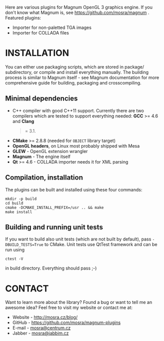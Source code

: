 Here are various plugins for Magnum OpenGL 3 graphics engine. If you don't
know what Magnum is, see https://github.com/mosra/magnum . Featured plugins:

 * Importer for non-paletted TGA images
 * Importer for COLLADA files

INSTALLATION
============

You can either use packaging scripts, which are stored in package/
subdirectory, or compile and install everything manually. The building
process is similar to Magnum itself - see Magnum documentation for more
comprehensive guide for building, packaging and crosscompiling.

Minimal dependencies
--------------------

 * C++ compiler with good C++11 support. Currently there are two compilers
   which are tested to support everything needed: **GCC** >= 4.6 and **Clang**
   >= 3.1.
 * **CMake** >= 2.8.8 (needed for `OBJECT` library target)
 * **OpenGL headers**, on Linux most probably shipped with Mesa
 * **GLEW** - OpenGL extension wrangler
 * **Magnum** - The engine itself
 * **Qt** >= 4.6 - COLLADA importer needs it for XML parsing

Compilation, installation
-------------------------

The plugins can be built and installed using these four commands:

    mkdir -p build
    cd build
    cmake -DCMAKE_INSTALL_PREFIX=/usr .. && make
    make install

Building and running unit tests
-------------------------------

If you want to build also unit tests (which are not built by default), pass
`-DBUILD_TESTS=True` to CMake. Unit tests use QtTest framework and can be run
using

    ctest -V

in build directory. Everything should pass ;-)

CONTACT
=======

Want to learn more about the library? Found a bug or want to tell me an
awesome idea? Feel free to visit my website or contact me at:

 * Website - http://mosra.cz/blog/
 * GitHub - https://github.com/mosra/magnum-plugins
 * E-mail - mosra@centrum.cz
 * Jabber - mosra@jabbim.cz
